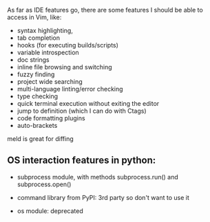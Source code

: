 As far as IDE features go, there are some features I should be able to access in Vim, like:

* syntax highlighting,
* tab completion
* hooks (for executing builds/scripts)
* variable introspection
* doc strings
* inline file browsing and switching
* fuzzy finding
* project wide searching
* multi-language linting/error checking
* type checking
* quick terminal execution without exiting the editor
* jump to definition (which I can do with Ctags)
* code formatting plugins
* auto-brackets


meld is great for diffing



## OS interaction features in python:

* subprocess module, with methods subprocess.run() and subprocess.open()

* command library from PyPI: 3rd party so don't want to use it
* os module: deprecated